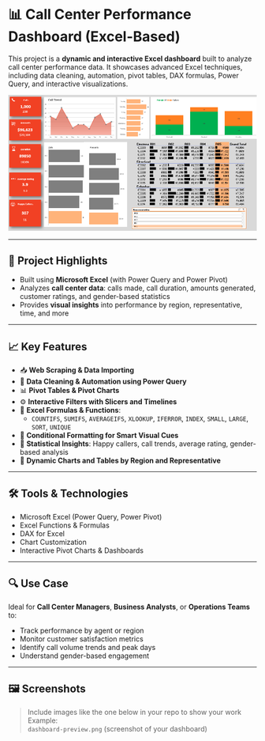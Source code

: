 # 📊 Call Center Performance Dashboard (Excel-Based)

This project is a **dynamic and interactive Excel dashboard** built to analyze call center performance data. It showcases advanced Excel techniques, including data cleaning, automation, pivot tables, DAX formulas, Power Query, and interactive visualizations.

![Dashboard Preview](call-center-dashboard.png)

---

## 📌 Project Highlights

- Built using **Microsoft Excel** (with Power Query and Power Pivot)
- Analyzes **call center data**: calls made, call duration, amounts generated, customer ratings, and gender-based statistics
- Provides **visual insights** into performance by region, representative, time, and more

---

## 📈 Key Features

- 📥 **Web Scraping & Data Importing**
- 🧹 **Data Cleaning & Automation using Power Query**
- 📊 **Pivot Tables & Pivot Charts**
- ⚙️ **Interactive Filters with Slicers and Timelines**
- 🧮 **Excel Formulas & Functions**:  
  - `COUNTIFS`, `SUMIFS`, `AVERAGEIFS`, `XLOOKUP`, `IFERROR`, `INDEX`, `SMALL`, `LARGE`, `SORT`, `UNIQUE`
- 📐 **Conditional Formatting for Smart Visual Cues**
- 🧠 **Statistical Insights**: Happy callers, call trends, average rating, gender-based analysis
- 💬 **Dynamic Charts and Tables by Region and Representative**

---

## 🛠 Tools & Technologies

- Microsoft Excel (Power Query, Power Pivot)
- Excel Functions & Formulas
- DAX for Excel
- Chart Customization
- Interactive Pivot Charts & Dashboards

---

## 🔍 Use Case

Ideal for **Call Center Managers**, **Business Analysts**, or **Operations Teams** to:

- Track performance by agent or region
- Monitor customer satisfaction metrics
- Identify call volume trends and peak days
- Understand gender-based engagement

---

## 🖼️ Screenshots

> Include images like the one below in your repo to show your work  
> Example:  
> `dashboard-preview.png` (screenshot of your dashboard)
